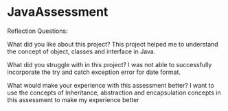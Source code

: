 # JavaAssessment
Reflection Questions:

What did you like about this project?
This project helped me to understand the concept of object, classes and interface in Java.

What did you struggle with in this project?
I was not able to successfully incorporate  the try and catch exception error for date format.

What would make your experience with this assessment better?
I want to use the concepts of Inheritance, abstraction and encapsulation concepts in this assessment to make my experience better

